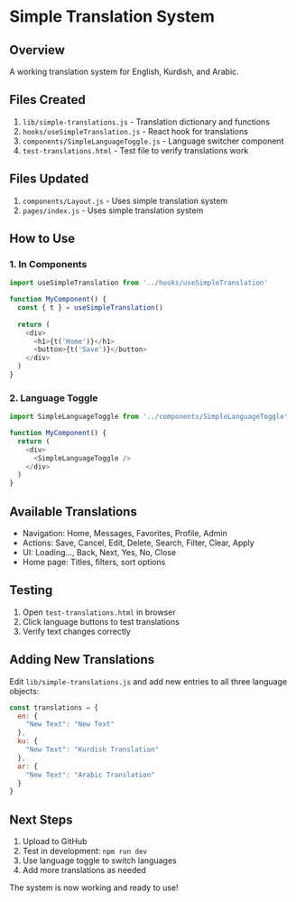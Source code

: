 # Simple Translation System

## Overview
A working translation system for English, Kurdish, and Arabic.

## Files Created
1. `lib/simple-translations.js` - Translation dictionary and functions
2. `hooks/useSimpleTranslation.js` - React hook for translations
3. `components/SimpleLanguageToggle.js` - Language switcher component
4. `test-translations.html` - Test file to verify translations work

## Files Updated
1. `components/Layout.js` - Uses simple translation system
2. `pages/index.js` - Uses simple translation system

## How to Use

### 1. In Components
```javascript
import useSimpleTranslation from '../hooks/useSimpleTranslation'

function MyComponent() {
  const { t } = useSimpleTranslation()
  
  return (
    <div>
      <h1>{t('Home')}</h1>
      <button>{t('Save')}</button>
    </div>
  )
}
```

### 2. Language Toggle
```javascript
import SimpleLanguageToggle from '../components/SimpleLanguageToggle'

function MyComponent() {
  return (
    <div>
      <SimpleLanguageToggle />
    </div>
  )
}
```

## Available Translations
- Navigation: Home, Messages, Favorites, Profile, Admin
- Actions: Save, Cancel, Edit, Delete, Search, Filter, Clear, Apply
- UI: Loading..., Back, Next, Yes, No, Close
- Home page: Titles, filters, sort options

## Testing
1. Open `test-translations.html` in browser
2. Click language buttons to test translations
3. Verify text changes correctly

## Adding New Translations
Edit `lib/simple-translations.js` and add new entries to all three language objects:

```javascript
const translations = {
  en: {
    "New Text": "New Text"
  },
  ku: {
    "New Text": "Kurdish Translation"
  },
  ar: {
    "New Text": "Arabic Translation"
  }
}
```

## Next Steps
1. Upload to GitHub
2. Test in development: `npm run dev`
3. Use language toggle to switch languages
4. Add more translations as needed

The system is now working and ready to use!